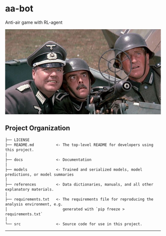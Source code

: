 aa-bot
==============================

Anti-air game with RL-agent

![alt text](src/assets/myAAgun.jpg)

Project Organization
------------

    ├── LICENSE
    ├── README.md          <- The top-level README for developers using this project.
    │
    ├── docs               <- Documentation
    │
    ├── models             <- Trained and serialized models, model predictions, or model summaries
    │
    ├── references         <- Data dictionaries, manuals, and all other explanatory materials.
    │
    ├── requirements.txt   <- The requirements file for reproducing the analysis environment, e.g.
    │                         generated with `pip freeze > requirements.txt`
    │
    └── src                <- Source code for use in this project.

--------